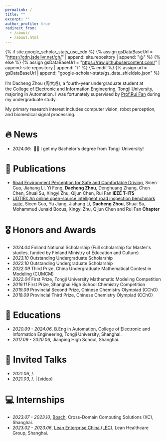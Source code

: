 ```yaml
---
permalink: /
title: ""
excerpt: ""
author_profile: true
redirect_from: 
  - /about/
  - /about.html
---
```


{% if site.google_scholar_stats_use_cdn %}
{% assign gsDataBaseUrl = "https://cdn.jsdelivr.net/gh/" | append: site.repository | append: "@" %}
{% else %}
{% assign gsDataBaseUrl = "https://raw.githubusercontent.com/" | append: site.repository | append: "/" %}
{% endif %}
{% assign url = gsDataBaseUrl | append: "google-scholar-stats/gs_data_shieldsio.json" %}

<span class='anchor' id='about-me'></span>

I’m Dacheng Zhou (周大成), a fourth-year undergraduate student at the [College of Electronic and Information Engineering](https://see.tongji.edu.cn/), [Tongji University](https://www.tongji.edu.cn/), majoring in Automation. I was fortunately supervised by [Prof.Rui Fan](https://www.ruirangerfan.com/) during my undergraduate study.

My primary research interest includes computer vision, robot perception, and biomedical signal processing.


# 🔥 News
- *2024.06*: &nbsp;🎉🎉 I get my Bachelor's degree from Tongji University!  

# 📝 Publications 
<!--
<div class='paper-box'><div class='paper-box-image'><div><div class="badge">IEEE T-ITS</div><img src='images/500x300.png' alt="sym" width="100%"></div></div>
<div class='paper-box-text' markdown="1">

[Deep Residual Learning for Image Recognition](https://openaccess.thecvf.com/content_cvpr_2016/papers/He_Deep_Residual_Learning_CVPR_2016_paper.pdf)

**Kaiming He**, Xiangyu Zhang, Shaoqing Ren, Jian Sun

[**Project**](https://scholar.google.com/citations?view_op=view_citation&hl=zh-CN&user=DhtAFkwAAAAJ&citation_for_view=DhtAFkwAAAAJ:ALROH1vI_8AC) <strong><span class='show_paper_citations' data='DhtAFkwAAAAJ:ALROH1vI_8AC'></span></strong>
- Lorem ipsum dolor sit amet, consectetur adipiscing elit. Vivamus ornare aliquet ipsum, ac tempus justo dapibus sit amet. 
</div>
</div>
-->

- [Road Environment Perception for Safe and Comfortable Driving](https://ieeexplore.ieee.org/document/10534130), Sicen Guo, Jiahang Li, Yi Feng, **Dacheng Zhou**, Denghuang Zhang, Chen Chen, Shuai Su, Xingyi Zhu, Qijun Chen, Rui Fan **IEEE T-ITS**
- [UDTIRI: An online open-source intelligent road inspection benchmark suite](https://link.springer.com/chapter/10.1007/978-981-99-4287-9_11), Sicen Guo, Yu Jiang, Jiahang Li, **Dacheng Zhou**, Shuai Su, Mohammud Junaid Bocus, Xingyi Zhu, Qijun Chen and Rui Fan **Chapter**


# 🎖 Honors and Awards
- *2024.04* Finland National Scholarship (Full scholarship for Master's studies, funded by Finland Ministry of Education and Culture)
- *2023.10* Outstanding Undergraduate Scholarship
- *2022.10* Outstanding Undergraduate Scholarship
- *2022.09* Third Prize, China Undergraduate Mathematical Contest in Modeling (CUMCM)
- *2022.04* First Prize, Tongji University Mathematic Modeling Competition
- *2019.11* First Prize, Shanghai High School Chemistry Competition
- *2019.09* Provincial Second Prize, Chinese Chemistry Olympiad (CChO)
- *2018.09* Provincial Third Prize, Chinese Chemistry Olympiad (CChO)

# 📖 Educations
- *2020.09 - 2024.06*, B.Eng in Automation, College of Electronic and Information Engineering, Tongji University, Shanghai. 
- *2017.09 - 2020.06*, Jianping High School, Shanghai. 

# 💬 Invited Talks
- *2021.06*, /. 
- *2021.03*, /.  \| [\[video\]](https://github.com/)

# 💻 Internships
- *2023.07 - 2023.10*, [Bosch](https://www.bosch.com/), Cross-Domain Computing Solutions (XC), Shanghai.
- *2023.02 - 2023.06*, [Lean Enterprise China (LEC)](http://www.leanchina.net.cn/), Lean Healthcare Group, Shanghai.
